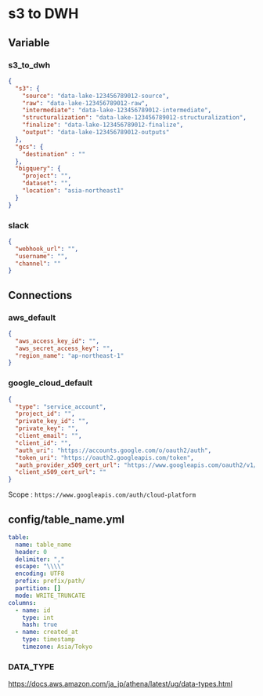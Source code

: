 # s3 to DWH

## Variable

### s3_to_dwh

```json
{
  "s3": {
    "source": "data-lake-123456789012-source",
    "raw": "data-lake-123456789012-raw",
    "intermediate": "data-lake-123456789012-intermediate",
    "structuralization": "data-lake-123456789012-structuralization",
    "finalize": "data-lake-123456789012-finalize",
    "output": "data-lake-123456789012-outputs"
  },
  "gcs": {
    "destination" : ""
  },
  "bigquery": {
    "project": "",
    "dataset": "",
    "location": "asia-northeast1"
  }
}
```

### slack

```json
{
  "webhook_url": "",
  "username": "",
  "channel": ""
}
```

## Connections

### aws_default

```json
{
  "aws_access_key_id": "",
  "aws_secret_access_key": "",
  "region_name": "ap-northeast-1"
}
```

### google_cloud_default

```json
{
  "type": "service_account",
  "project_id": "",
  "private_key_id": "",
  "private_key": "",
  "client_email": "",
  "client_id": "",
  "auth_uri": "https://accounts.google.com/o/oauth2/auth",
  "token_uri": "https://oauth2.googleapis.com/token",
  "auth_provider_x509_cert_url": "https://www.googleapis.com/oauth2/v1/certs",
  "client_x509_cert_url": ""
}
```

Scope : `https://www.googleapis.com/auth/cloud-platform`

## config/table_name.yml

```yml
table:
  name: table_name
  header: 0
  delimiter: ","
  escape: "\\\\"
  encoding: UTF8
  prefix: prefix/path/
  partition: []
  mode: WRITE_TRUNCATE
columns:
  - name: id
    type: int
    hash: true
  - name: created_at
    type: timestamp
    timezone: Asia/Tokyo
```

### DATA_TYPE

https://docs.aws.amazon.com/ja_jp/athena/latest/ug/data-types.html
